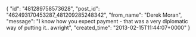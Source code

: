  {
   "id": "481289758573628",
   "post_id": "462493170453287_481209285248342",
   "from_name": "Derek Moran",
   "message": "I know how you expect payment - that was a very diplomatic way of putting it.. awright",
   "created_time": "2013-02-15T11:44:07+0000"
 }
